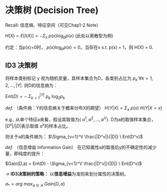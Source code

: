# 决策树 (Decision Tree)

Recall: 信息熵、特征空间（可见Chap1-2 Note）

$H(X) = E[I(X)] = - \Sigma_x \ p(x) \log_b p(x)$ (此处以离散型为例)

约定：当p(x)=0时， $p(x) \log_b p(x) = 0$。当存在x s.t. p(x) = 1，则 H(X) = 0.

## ID3 决策树

将样本类别标记 y 视为随机变量，其样本集合为D，各类别占比为 $p_k \ \forall k = 1,2,...,|Y|$. 则D的信息熵为：

$Ent(D) = - \ \Sigma_{k=1}^{|Y|} \ p_k \ \log_2 p_k$

_def._ （条件熵：Y的信息熵关于概率分布X的期望）
$H(Y|X) = \Sigma_x \ p(x) \ H(Y|X=x)$

e.g., 从单个特征a来看，假设其取值为{ $a^1, a^2, ..., a^V$}. D为a的取值样本集合， $|D^v| / |D|$表示取值 $a^v$的样本占比。

则关于a的条件熵为： $\Sigma_{v=1}^V \frac{|D^v|}{|D|} \ Ent(D^v)$

_def._ （信息增益 Information Gain） 在已知属性a的取值后y的不确定性的减少量，即纯度的提升：

$Gain(D,a) = Ent(D) - \Sigma_{v=1}^V \frac{|D^v|}{|D|} \ Ent(D^v)$

$\rightarrow$ **ID3决策树的策略：** 以**信息增益**为准则来划分属性的决策树。

$a_* = arg \ max_{a \in A} \ Gain(D,a)$


##

##

##
